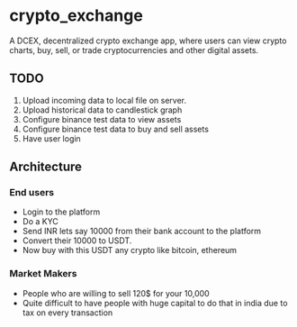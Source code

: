 # crypto_exchange

A DCEX, decentralized crypto exchange app, where users can view crypto charts, buy, sell, or trade cryptocurrencies and other digital assets.

## TODO

1.  Upload incoming data to local file on server.
2.  Upload historical data to candlestick graph
3.  Configure binance test data to view assets
4.  Configure binance test data to buy and sell assets
5.  Have user login

## Architecture

### End users

- Login to the platform
- Do a KYC
- Send INR lets say 10000 from their bank account to the platform
- Convert their 10000 to USDT.
- Now buy with this USDT any crypto like bitcoin, ethereum

### Market Makers

- People who are willing to sell 120$ for your 10,000
- Quite difficult to have people with huge capital to do that in india due to tax on every transaction
